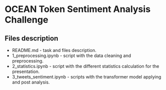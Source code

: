 # OCEAN Token Sentiment Analysis Challenge

## Files description

- README.md - task and files description.
- 1_preprocessing.ipynb - script with the data cleaning and preprocessing.
- 2_statistics.ipynb - script with the different statistics calculation for the presentation.
- 3_tweets_sentiment.ipynb - scripts with the transformer model applying and post analysis.
